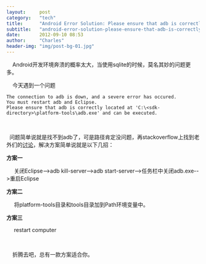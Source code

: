 ```yaml
---
layout:     post
category:   "tech"
title:      "Android Error Solution: Please ensure that adb is correctly located"
subtitle:   "android-error-solution-please-ensure-that-adb-is-correctly-located"
date:       2012-09-10 08:53
author:     "Charles"
header-img: "img/post-bg-01.jpg"
---
```


<p>&#160;&#160;&#160; Android开发环境奔溃的概率太大，当使用sqlite的时候，莫名其妙的问题更多。</p>  <p>&#160;&#160;&#160; 今天遇到一个问题</p>  <pre><code>The connection to adb is down, and a severe error has occured.<br />You must restart adb and Eclipse.<br />Please ensure that adb is correctly located at 'C:\&lt;sdk-directory&gt;\platform-tools\adb.exe' and can be executed.</code></pre>

<p>&#160;&#160; </p>

<p>&#160; 问题简单说就是找不到adb了，可是路径肯定没问题，再stackoverflow上找到老外们的<a href="http://stackoverflow.com/questions/5035456/the-connection-to-adb-is-down-and-a-severe-error-has-occurred" target="_blank">讨论</a>，解决方案简单说就是以下几招：</p>

<p><strong>方案一</strong></p>

<p>&#160;&#160;&#160;&#160; 关闭Eclipse—&gt;adb kill-server—&gt;adb start-server--&gt;任务栏中关闭adb.exe--&gt;重启Eclipse</p>

<p><strong>方案二</strong></p>

<p>&#160;&#160;&#160;&#160; 将platform-tools目录和tools目录加到Path环境变量中。</p>

<p><strong>方案三</strong></p>

<p>&#160;&#160;&#160;&#160; restart computer</p>

<p>&#160;</p>

<p>&#160;&#160;&#160; 折腾去吧，总有一款方案适合你。</p>
